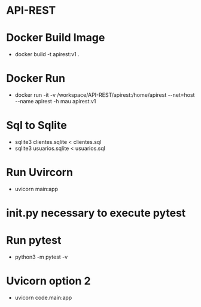 # API-REST
# Docker Build Image
- docker build -t apirest:v1 .

# Docker Run
- docker run -it -v /workspace/API-REST/apirest:/home/apirest --net=host --name apirest -h mau apirest:v1

# Sql to Sqlite
- sqlite3 clientes.sqlite < clientes.sql
- sqlite3 usuarios.sqlite < usuarios.sql

# Run Uvircorn
- uvicorn main:app

# __init__.py necessary to execute pytest

# Run pytest
- python3 -m pytest -v

# Uvicorn option 2 
- uvicorn code.main:app